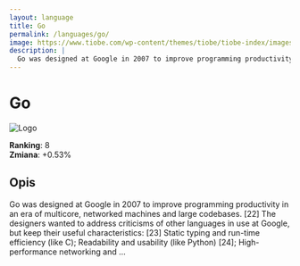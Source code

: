 ```yaml
---
layout: language
title: Go
permalink: /languages/go/
image: https://www.tiobe.com/wp-content/themes/tiobe/tiobe-index/images/Go.png
description: |
  Go was designed at Google in 2007 to improve programming productivity in an era of multicore, networked machines and large codebases. [22] The designers wanted to address criticisms of other languages in use at Google, but keep their useful characteristics: [23] Static typing and run-time efficiency (like C); Readability and usability (like Python) [24]; High-performance networking and ...
---
```


# Go

![Logo](https://www.tiobe.com/wp-content/themes/tiobe/tiobe-index/images/Go.png)

**Ranking**: 8  
**Zmiana**: +0.53%    

## Opis

Go was designed at Google in 2007 to improve programming productivity in an era of multicore, networked machines and large codebases. [22] The designers wanted to address criticisms of other languages in use at Google, but keep their useful characteristics: [23] Static typing and run-time efficiency (like C); Readability and usability (like Python) [24]; High-performance networking and ...

